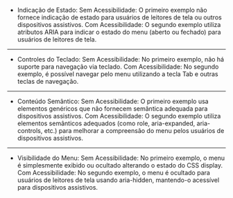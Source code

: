 - Indicação de Estado:
Sem Acessibilidade: O primeiro exemplo não fornece indicação de estado para usuários de leitores de tela ou outros dispositivos assistivos.
Com Acessibilidade: O segundo exemplo utiliza atributos ARIA para indicar o estado do menu (aberto ou fechado) para usuários de leitores de tela.

---

- Controles do Teclado:
Sem Acessibilidade: No primeiro exemplo, não há suporte para navegação via teclado.
Com Acessibilidade: No segundo exemplo, é possível navegar pelo menu utilizando a tecla Tab e outras teclas de navegação.

---

- Conteúdo Semântico:
Sem Acessibilidade: O primeiro exemplo usa elementos genéricos que não fornecem semântica adequada para dispositivos assistivos.
Com Acessibilidade: O segundo exemplo utiliza elementos semânticos adequados (como role, aria-expanded, aria-controls, etc.) para melhorar a compreensão do menu pelos usuários de dispositivos assistivos.

---

- Visibilidade do Menu:
Sem Acessibilidade: No primeiro exemplo, o menu é simplesmente exibido ou ocultado alterando o estado do CSS display.
Com Acessibilidade: No segundo exemplo, o menu é ocultado para usuários de leitores de tela usando aria-hidden, mantendo-o acessível para dispositivos assistivos.